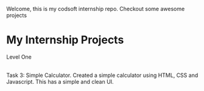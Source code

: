 Welcome, this is my codsoft internship repo. Checkout some awesome projects

# My Internship Projects

Level One

<br>
Task 3: Simple Calculator. Created a simple calculator using HTML, CSS and Javascript. This has a simple and clean UI.

